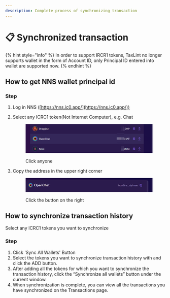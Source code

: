```yaml
---
description: Complete process of synchronizing transaction
---
```


# 📋 Synchronized transaction

{% hint style="info" %}
In order to support IRCR1 tokens, TaxLint no longer supports wallet in the form of Account ID, only Principal ID entered into wallet are supported now.
{% endhint %}

## How to get NNS wallet principal id

### Step

1. Log in NNS ([https://nns.ic0.app/](https://nns.ic0.app/))
2.  Select any ICRC1 token(Not Internet Computer), e.g. Chat

    <figure><img src="../.gitbook/assets/image.png" alt=""><figcaption><p>Click anyone</p></figcaption></figure>
3.  Copy the address in the upper right corner

    <figure><img src="../.gitbook/assets/image (1).png" alt=""><figcaption><p>Click the button on the right</p></figcaption></figure>

## How to synchronize transaction history

Select any ICRC1 tokens you want to synchronize

### Step

1. Click 'Sync All Wallets' Button
2. Select the tokens you want to synchronize transaction history with and click the ADD button.&#x20;
3. After adding all the tokens for which you want to synchronize the transaction history, click the “Synchronize all wallets” button under the current window.
4. When synchronization is complete, you can view all the transactions you have synchronized on the Transactions page.
